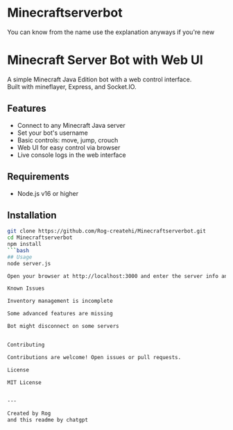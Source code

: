 # Minecraftserverbot
You can know from the name
 use the explanation anyways if you're new
 # Minecraft Server Bot with Web UI

A simple Minecraft Java Edition bot with a web control interface.  
Built with mineflayer, Express, and Socket.IO.

## Features

- Connect to any Minecraft Java server
- Set your bot's username
- Basic controls: move, jump, crouch
- Web UI for easy control via browser
- Live console logs in the web interface

## Requirements

- Node.js v16 or higher

## Installation
```bash
git clone https://github.com/Rog-createhi/Minecraftserverbot.git
cd Minecraftserverbot
npm install
```bash
## Usage
node server.js

Open your browser at http://localhost:3000 and enter the server info and bot username to connect.

Known Issues

Inventory management is incomplete

Some advanced features are missing

Bot might disconnect on some servers


Contributing

Contributions are welcome! Open issues or pull requests.

License

MIT License


---

Created by Rog
and this readme by chatgpt
